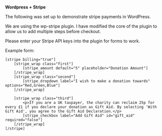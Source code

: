 **Wordpress + Stripe**

The following was set up to demonstrate stripe payments in WordPress.

We are using the wp-stripe plugin. 
I have modified the core of the plugin to allow us to add multiple steps before checkout.

Please enter your Stripe API keys into the plugin for forms to work.

Example form: 
```
[stripe billing="true"]
    [stripe_wrap class="first"]
        [stripe_amount default="5" placeholder="Donation Amount"]
    [/stripe_wrap]
    [stripe_wrap class="second"] 
        [stripe_dropdown label="I wish to make a donation towards" options="Red,Green,Blue"]
    [/stripe_wrap]
     
    [stripe_wrap class="third"]
        <p>If you are a UK taxpayer, the charity can reclaim 25p for every £1 if you declare your donation as Gift Aid. By selecting 'With Gift Aid', you agree to the Gift Aid Declaration.</p>
        [stripe_checkbox label="Add Gift Aid" id="gift_aid" required="false"]
    [/stripe_wrap]
[/stripe]
 ```
